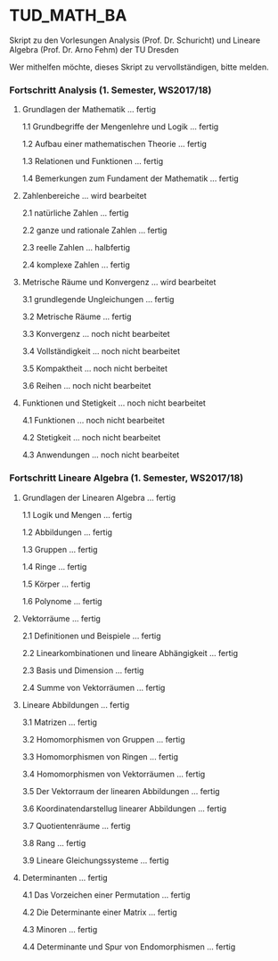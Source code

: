 # TUD_MATH_BA
Skript zu den Vorlesungen Analysis (Prof. Dr. Schuricht) und Lineare Algebra (Prof. Dr. Arno Fehm) der TU Dresden

Wer mithelfen möchte, dieses Skript zu vervollständigen, bitte melden.

### Fortschritt Analysis (1. Semester, WS2017/18)
1. Grundlagen der Mathematik ... fertig

   1.1 Grundbegriffe der Mengenlehre und Logik ... fertig
  
   1.2 Aufbau einer mathematischen Theorie ... fertig
  
   1.3 Relationen und Funktionen ... fertig
  
   1.4 Bemerkungen zum Fundament der Mathematik ... fertig
  

2. Zahlenbereiche ... wird bearbeitet

   2.1 natürliche Zahlen ... fertig
  
   2.2 ganze und rationale Zahlen ... fertig
  
   2.3 reelle Zahlen ... halbfertig
   
   2.4 komplexe Zahlen ... fertig
   
3. Metrische Räume und Konvergenz ... wird bearbeitet
   
   3.1 grundlegende Ungleichungen ... fertig
   
   3.2 Metrische Räume ... fertig
   
   3.3 Konvergenz ... noch nicht bearbeitet
   
   3.4 Vollständigkeit ... noch nicht bearbeitet
   
   3.5 Kompaktheit ... noch nicht berbeitet
   
   3.6 Reihen ... noch nicht bearbeitet
   
4. Funktionen und Stetigkeit ... noch nicht bearbeitet
   
   4.1 Funktionen ... noch nicht bearbeitet
   
   4.2 Stetigkeit ... noch nicht bearbeitet
   
   4.3 Anwendungen ... noch nicht bearbeitet
  
### Fortschritt Lineare Algebra (1. Semester, WS2017/18)
1. Grundlagen der Linearen Algebra ... fertig

   1.1 Logik und Mengen ... fertig
       
   1.2 Abbildungen ... fertig
   
   1.3 Gruppen ... fertig
   
   1.4 Ringe ... fertig
   
   1.5 Körper ... fertig
   
   1.6 Polynome ... fertig
   
2. Vektorräume ... fertig

   2.1 Definitionen und Beispiele ... fertig
   
   2.2 Linearkombinationen und lineare Abhängigkeit ... fertig
   
   2.3 Basis und Dimension ... fertig
   
   2.4 Summe von Vektorräumen ... fertig
   
3. Lineare Abbildungen ... fertig

   3.1 Matrizen ... fertig
   
   3.2 Homomorphismen von Gruppen ... fertig
   
   3.3 Homomorphismen von Ringen ... fertig
   
   3.4 Homomorphismen von Vektorräumen ... fertig
   
   3.5 Der Vektorraum der linearen Abbildungen ... fertig
   
   3.6 Koordinatendarstellug linearer Abbildungen ... fertig

   3.7 Quotientenräume ... fertig
   
   3.8 Rang ... fertig
   
   3.9 Lineare Gleichungssysteme ... fertig
   
4. Determinanten ... fertig

   4.1 Das Vorzeichen einer Permutation ... fertig
   
   4.2 Die Determinante einer Matrix ... fertig
   
   4.3 Minoren ... fertig
   
   4.4 Determinante und Spur von Endomorphismen ... fertig
